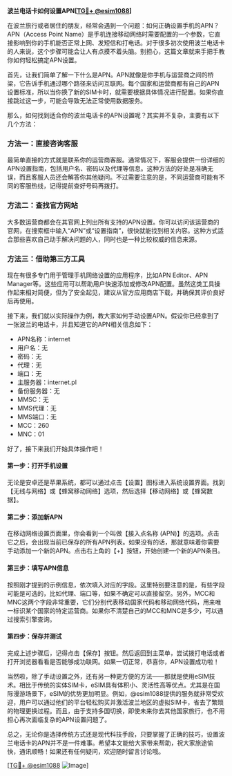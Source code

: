 **波兰电话卡如何设置APN[[TG💪+ @esim1088](https://t.me/s/esim1088)]**

在波兰旅行或者居住的朋友，经常会遇到一个问题：如何正确设置手机的APN？APN（Access Point Name）是手机连接移动网络时需要配置的一个参数，它直接影响到你的手机能否正常上网、发短信和打电话。对于很多初次使用波兰电话卡的人来说，这个步骤可能会让人有点摸不着头脑。别担心，这篇文章就来手把手教你如何轻松搞定APN设置。

首先，让我们简单了解一下什么是APN。APN就像是你手机与运营商之间的桥梁，它告诉手机通过哪个路径来访问互联网。每个国家和运营商都有自己的APN设置标准，所以当你换了新的SIM卡时，就需要根据具体情况进行配置。如果你直接跳过这一步，可能会导致无法正常使用数据服务。

那么，如何找到适合你的波兰电话卡的APN设置呢？其实并不复杂，主要有以下几个方法：

### 方法一：直接咨询客服

最简单直接的方式就是联系你的运营商客服。通常情况下，客服会提供一份详细的APN设置指南，包括用户名、密码以及代理等信息。这种方法的好处是准确无误，而且客服人员还会解答你其他疑问。不过需要注意的是，不同运营商可能有不同的客服热线，记得提前查好号码再拨打。

### 方法二：查找官方网站

大多数运营商都会在其官网上列出所有支持的APN设置。你可以访问该运营商的官网，在搜索框中输入“APN”或“设置指南”，很快就能找到相关内容。这种方式适合那些喜欢自己动手解决问题的人，同时也是一种比较权威的信息来源。

### 方法三：借助第三方工具

现在有很多专门用于管理手机网络设置的应用程序，比如APN Editor、APN Manager等。这些应用可以帮助用户快速添加或修改APN配置。虽然这类工具操作起来相对简便，但为了安全起见，建议从官方应用商店下载，并确保其评价良好后再使用。

接下来，我们就以实际操作为例，教大家如何手动设置APN。假设你已经拿到了一张波兰的电话卡，并且知道它的APN相关信息如下：
- APN名称：internet
- 用户名：无
- 密码：无
- 代理：无
- 端口：无
- 主服务器：internet.pl
- 备份服务器：无
- MMSC：无
- MMS代理：无
- MMS端口：无
- MCC：260
- MNC：01

好了，接下来我们开始具体操作吧！

#### 第一步：打开手机设置

无论是安卓还是苹果系统，都可以通过点击【设置】图标进入系统设置界面。找到【无线与网络】或【蜂窝移动网络】选项，然后选择【移动网络】或【蜂窝数据】。

#### 第二步：添加新APN

在移动网络设置页面里，你会看到一个叫做【接入点名称 (APN)】的选项。点击它之后，会出现当前已保存的所有APN列表。如果没有的话，那就意味着你需要手动添加一个新的APN。点击右上角的【+】按钮，开始创建一个新的APN条目。

#### 第三步：填写APN信息

按照刚才提到的示例信息，依次填入对应的字段。这里特别要注意的是，有些字段可能是可选的，比如代理、端口等，如果不确定可以直接留空。另外，MCC和MNC这两个字段非常重要，它们分别代表移动国家代码和移动网络代码，用来唯一标识某个国家的特定运营商。如果你不清楚自己的MCC和MNC是多少，可以通过搜索引擎查询。

#### 第四步：保存并测试

完成上述步骤后，记得点击【保存】按钮。然后返回到主菜单，尝试拨打电话或者打开浏览器看看是否能够成功联网。如果一切正常，恭喜你，APN设置成功啦！

当然啦，除了手动设置之外，还有另一种更方便的方法——那就是使用eSIM技术。相比于传统的实体SIM卡，eSIM具有体积小、灵活性高等优点。尤其是在国际漫游场景下，eSIM的优势更加明显。例如，@esim1088提供的服务就非常受欢迎，用户可以通过他们的平台轻松购买并激活波兰地区的虚拟SIM卡，省去了繁琐的物理更换过程。而且，由于支持多国切换，即使未来你去其他国家旅行，也不用担心再次面临复杂的APN设置问题了。

总之，无论你是选择传统方式还是现代科技手段，只要掌握了正确的技巧，设置波兰电话卡的APN并不是一件难事。希望本文能给大家带来帮助，祝大家旅途愉快，通讯顺畅！如果还有任何疑问，欢迎随时留言讨论哦。

[[TG💪+ @esim1088](https://t.me/s/esim1088) ![Image](https://i.postimg.cc/4NQfJmqS/Snipaste-2025-05-13-00-14-12.png)]